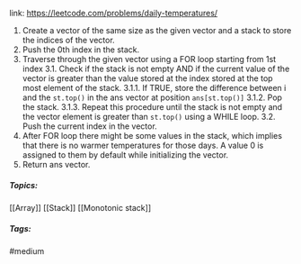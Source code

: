 link: https://leetcode.com/problems/daily-temperatures/

1. Create a vector of the same size as the given vector and a stack to store the indices of the vector. 
2. Push the 0th index in the stack.
3. Traverse through the given vector using a FOR loop starting from 1st index
	3.1. Check if the stack is not empty AND if the current value of the vector is greater than the value stored at the index stored at the top most element of the stack.
		3.1.1. If TRUE, store the difference between i and the `st.top()` in the ans vector at position `ans[st.top()]`
		3.1.2. Pop the stack. 
		3.1.3. Repeat this procedure until the stack is not empty and the vector element is greater than `st.top()` using a WHILE loop.
	3.2. Push the current index in the vector.
4. After FOR loop there might be some values in the stack, which implies that there is no warmer temperatures for those days. A value 0 is assigned to them by default while initializing the vector.
5. Return ans vector.

##### Topics:
[[Array]] [[Stack]] [[Monotonic stack]]

##### Tags:
#medium 